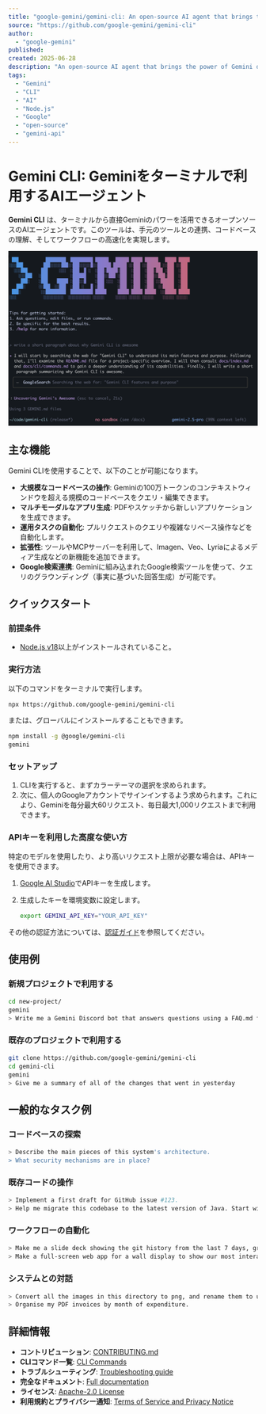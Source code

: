 ```yaml
---
title: "google-gemini/gemini-cli: An open-source AI agent that brings the power of Gemini directly into your terminal."
source: "https://github.com/google-gemini/gemini-cli"
author:
  - "google-gemini"
published:
created: 2025-06-28
description: "An open-source AI agent that brings the power of Gemini directly into your terminal."
tags:
  - "Gemini"
  - "CLI"
  - "AI"
  - "Node.js"
  - "Google"
  - "open-source"
  - "gemini-api"
---
```


# Gemini CLI: Geminiをターミナルで利用するAIエージェント

**Gemini CLI** は、ターミナルから直接Geminiのパワーを活用できるオープンソースのAIエージェントです。このツールは、手元のツールとの連携、コードベースの理解、そしてワークフローの高速化を実現します。

[![Gemini CLI Screenshot](https://github.com/google-gemini/gemini-cli/raw/main/docs/assets/gemini-screenshot.png)](https://github.com/google-gemini/gemini-cli/blob/main/docs/assets/gemini-screenshot.png)

## 主な機能

Gemini CLIを使用することで、以下のことが可能になります。

* **大規模なコードベースの操作**: Geminiの100万トークンのコンテキストウィンドウを超える規模のコードベースをクエリ・編集できます。
* **マルチモーダルなアプリ生成**: PDFやスケッチから新しいアプリケーションを生成できます。
* **運用タスクの自動化**: プルリクエストのクエリや複雑なリベース操作などを自動化します。
* **拡張性**: ツールやMCPサーバーを利用して、Imagen、Veo、Lyriaによるメディア生成などの新機能を追加できます。
* **Google検索連携**: Geminiに組み込まれたGoogle検索ツールを使って、クエリのグラウンディング（事実に基づいた回答生成）が可能です。

## クイックスタート

### 前提条件

* [Node.js v18](https://nodejs.org/en/download)以上がインストールされていること。

### 実行方法

以下のコマンドをターミナルで実行します。

```bash
npx https://github.com/google-gemini/gemini-cli
```

または、グローバルにインストールすることもできます。

```bash
npm install -g @google/gemini-cli
gemini
```

### セットアップ

1. CLIを実行すると、まずカラーテーマの選択を求められます。
2. 次に、個人のGoogleアカウントでサインインするよう求められます。これにより、Geminiを毎分最大60リクエスト、毎日最大1,000リクエストまで利用できます。

### APIキーを利用した高度な使い方

特定のモデルを使用したり、より高いリクエスト上限が必要な場合は、APIキーを使用できます。

1. [Google AI Studio](https://aistudio.google.com/apikey)でAPIキーを生成します。
2. 生成したキーを環境変数に設定します。

    ```bash
    export GEMINI_API_KEY="YOUR_API_KEY"
    ```

その他の認証方法については、[認証ガイド](https://github.com/google-gemini/gemini-cli/blob/main/docs/cli/authentication.md)を参照してください。

## 使用例

### 新規プロジェクトで利用する

```bash
cd new-project/
gemini
> Write me a Gemini Discord bot that answers questions using a FAQ.md file I will provide
```

### 既存のプロジェクトで利用する

```bash
git clone https://github.com/google-gemini/gemini-cli
cd gemini-cli
gemini
> Give me a summary of all of the changes that went in yesterday
```

## 一般的なタスク例

### コードベースの探索

```bash
> Describe the main pieces of this system's architecture.
> What security mechanisms are in place?
```

### 既存コードの操作

```bash
> Implement a first draft for GitHub issue #123.
> Help me migrate this codebase to the latest version of Java. Start with a plan.
```

### ワークフローの自動化

```bash
> Make me a slide deck showing the git history from the last 7 days, grouped by feature and team member.
> Make a full-screen web app for a wall display to show our most interacted-with GitHub issues.
```

### システムとの対話

```bash
> Convert all the images in this directory to png, and rename them to use dates from the exif data.
> Organise my PDF invoices by month of expenditure.
```

## 詳細情報

* **コントリビューション**: [CONTRIBUTING.md](https://github.com/google-gemini/gemini-cli/blob/main/CONTRIBUTING.md)
* **CLIコマンド一覧**: [CLI Commands](https://github.com/google-gemini/gemini-cli/blob/main/docs/cli/commands.md)
* **トラブルシューティング**: [Troubleshooting guide](https://github.com/google-gemini/gemini-cli/blob/main/docs/troubleshooting.md)
* **完全なドキュメント**: [Full documentation](https://github.com/google-gemini/gemini-cli/blob/main/docs/index.md)
* **ライセンス**: [Apache-2.0 License](https://github.com/google-gemini/gemini-cli/blob/main/LICENSE)
* **利用規約とプライバシー通知**: [Terms of Service and Privacy Notice](https://github.com/google-gemini/gemini-cli/blob/main/docs/tos-privacy.md)
